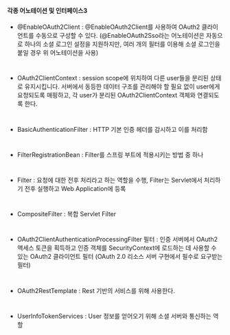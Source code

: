 #### 각종 어노테이션 및 인터페이스3

- @EnableOAuth2Client : @EnableOAuth2Client를 사용하여 OAuth2 클라이언트를 수동으로 구성할 수 있다.
(@EnableOAuth2Sso라는 어노테이션은 자동으로 하나의 소셜 로그인 설정을 지원하지만, 여러 개의 필터를 이용해 소셜 로그인을 붙일 경우 위 어노테이션을 사용)
#
- OAuth2ClientContext : session scope에 위치하여 다른 user들을 분리된 상태로 유지시킵니다. 서버에서 동등한 데이터 구조를 관리해야 할 필요 없이 user에게 요청되도록 매핑하고, 각 user가 분리된 OAuth2ClientContext 객체와 연결되도록 한다.
#
- BasicAuthenticationFilter : HTTP 기본 인증 헤더를 감시하고 이를 처리함
#
- FilterRegistrationBean : Filter를 스프링 부트에 적용시키는 방법 중 하나
#
- Filter : 요청에 대한 전후 처리라고 하는 역할을 수행, Filter는 Servlet에서 처리하기 전후 실행하고 Web Application에 등록
#
- CompositeFilter : 복합 Servlet Filter
#
- OAuth2ClientAuthenticationProcessingFilter 필터 : 인증 서버에서 OAuth2 액세스 토큰을 획득하고 인증 객체를 SecurityContext에 로드하는 데 사용할 수 있는 OAuth2 클라이언트 필터 (OAuth 2.0 리소스 서버 구현에서 필수로 요구받는 필터)
#
- OAuth2RestTemplate : Rest 기반의 서비스를 위해 사용한다.
#
- UserInfoTokenServices : User 정보를 얻어오기 위해 소셜 서버와 통신하는 역할
